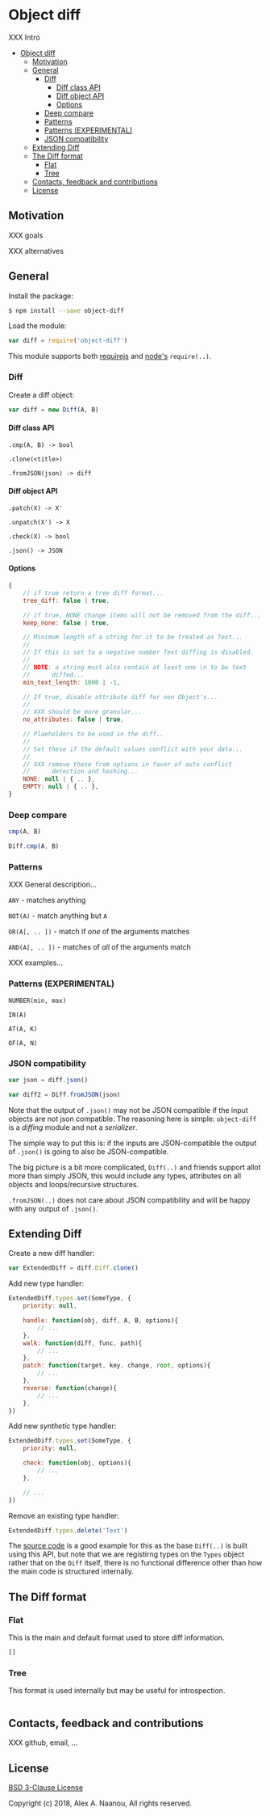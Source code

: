# Object diff

XXX Intro

- [Object diff](#object-diff)
	- [Motivation](#motivation)
	- [General](#general)
		- [Diff](#diff)
			- [Diff class API](#diff-class-api)
			- [Diff object API](#diff-object-api)
			- [Options](#options)
		- [Deep compare](#deep-compare)
		- [Patterns](#patterns)
		- [Patterns (EXPERIMENTAL)](#patterns-experimental)
		- [JSON compatibility](#json-compatibility)
	- [Extending Diff](#extending-diff)
	- [The Diff format](#the-diff-format)
		- [Flat](#flat)
		- [Tree](#tree)
	- [Contacts, feedback and contributions](#contacts-feedback-and-contributions)
	- [License](#license)


## Motivation

XXX goals

XXX alternatives


## General

Install the package:
```bash
$ npm install --save object-diff
```

Load the module:
```javascript
var diff = require('object-diff')
```

This module supports both [requirejs](https://requirejs.org/) and [node's](https://nodejs.org/) `require(..)`.


### Diff

Create a diff object:
```javascript
var diff = new Diff(A, B)
```

#### Diff class API

`.cmp(A, B) -> bool`

`.clone(<title>)`

`.fromJSON(json) -> diff`

#### Diff object API

`.patch(X) -> X'`

`.unpatch(X') -> X`

`.check(X) -> bool`

`.json() -> JSON`


#### Options

```javascript
{
	// if true return a tree diff format...
	tree_diff: false | true,

	// if true, NONE change items will not be removed from the diff...
	keep_none: false | true,

	// Minimum length of a string for it to be treated as Text...
	//
	// If this is set to a negative number Text diffing is disabled.
	//
	// NOTE: a string must also contain at least one \n to be text 
	//		diffed...
	min_text_length: 1000 | -1,

	// If true, disable attribute diff for non Object's...
	//
	// XXX should be more granular...
	no_attributes: false | true,

	// Plaeholders to be used in the diff..
	//
	// Set these if the default values conflict with your data...
	//
	// XXX remove these from options in favor of auto conflict 
	//		detection and hashing...
	NONE: null | { .. },
	EMPTY: null | { .. },
}
```

### Deep compare

```javascript
cmp(A, B)

Diff.cmp(A, B)
```


### Patterns

XXX General description...

`ANY` - matches anything

`NOT(A)` - match anything but `A`

`OR(A[, .. ])` - match if *one* of the arguments matches

`AND(A[, .. ])` - matches of *all* of the arguments match

XXX examples...


### Patterns (EXPERIMENTAL)

`NUMBER(min, max)`

`IN(A)`

`AT(A, K)`

`OF(A, N)`


### JSON compatibility

```javascript
var json = diff.json()

var diff2 = Diff.fromJSON(json)
```

Note that the output of `.json()` may not be JSON compatible if the input objects are not json compatible. The reasoning here is simple: `object-diff` is a *diffing* module and not a *serializer*.

The simple way to put this is: if the inputs are JSON-compatible the output of `.json()` is going to also be JSON-compatible.

The big picture is a bit more complicated, `Diff(..)` and friends support allot more than simply JSON, this would include any types, attributes on all objects and loops/recursive structures.

`.fromJSON(..)` does not care about JSON compatibility and will be happy with any output of `.json()`.


## Extending Diff

Create a new diff handler:

```javascript
var ExtendedDiff = diff.Diff.clone()
```

Add new type handler:

```javascript
ExtendedDiff.types.set(SomeType, {
	priority: null,

	handle: function(obj, diff, A, B, options){
		// ...
	},
	walk: function(diff, func, path){
		// ...
	},
	patch: function(target, key, change, root, options){
		// ...
	},
	reverse: function(change){
		// ...
	},
})
```


Add new *synthetic* type handler:

```javascript
ExtendedDiff.types.set(SomeType, {
	priority: null,

	check: function(obj, options){
		// ...
	},

	// ...
})
```


Remove an existing type handler:
```javascript
ExtendedDiff.types.delete('Text')
```

The [source code](./diff.js#L1098) is a good example for this as the base `Diff(..)` is built using this API, but note that we are registirng types on the `Types` object rather that on the `Diff` itself, there is no functional difference other than how the main code is structured internally.


## The Diff format

### Flat

This is the main and default format used to store diff information.

```javascript
[]
```


### Tree

This format is used internally but may be useful for introspection.

```javascript
```

## Contacts, feedback and contributions

XXX github, email, ...


## License

[BSD 3-Clause License](./LICENSE)

Copyright (c) 2018, Alex A. Naanou,
All rights reserved.

